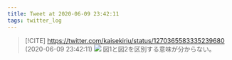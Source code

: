 ```yaml
---
title: Tweet at 2020-06-09 23:42:11
tags: twitter_log
---
```


> [!CITE] https://twitter.com/kaisekiriu/status/1270365583335239680 (2020-06-09 23:42:11)
> ![](https://twitter.com/kaisekiriu/status/1270365583335239680)
> 図1と図2を区別する意味が分からない。
